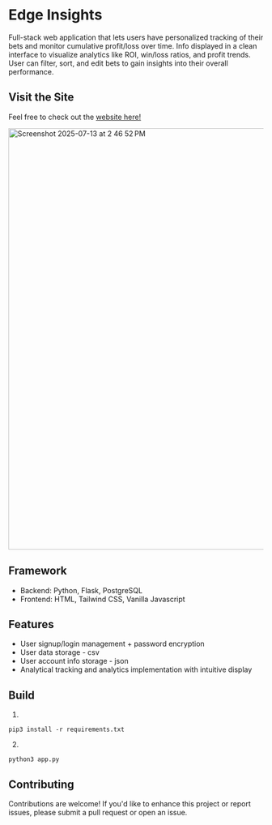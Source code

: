 # Edge Insights

Full-stack web application that lets users have personalized tracking of their bets and monitor
cumulative profit/loss over time. Info displayed in a clean interface to visualize analytics like
ROI, win/loss ratios, and profit trends. User can filter, sort, and edit bets to gain insights
into their overall performance. 

## Visit the Site
Feel free to check out the [website here!](https://pokerbuddy.app/landing)

<img width="1470" height="832" alt="Screenshot 2025-07-13 at 2 46 52 PM" src="https://github.com/user-attachments/assets/0970de42-67f2-4679-89c0-db6c0f50a6c7" />

## Framework
* Backend: Python, Flask, PostgreSQL
* Frontend: HTML, Tailwind CSS, Vanilla Javascript

## Features
* User signup/login management + password encryption
* User data storage - csv
* User account info storage - json
* Analytical tracking and analytics implementation with intuitive display

## Build
1. 
```
pip3 install -r requirements.txt
```

2. 
```
python3 app.py
```
## Contributing
Contributions are welcome! If you'd like to enhance this project or report issues, please submit a pull request or open an issue.
